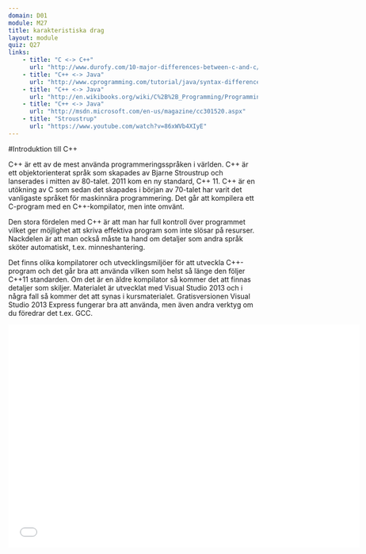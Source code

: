 ```yaml
---
domain: D01
module: M27
title: karakteristiska drag
layout: module
quiz: Q27
links:
    - title: "C <-> C++"
      url: "http://www.durofy.com/10-major-differences-between-c-and-c/"
    - title: "C++ <-> Java"
      url: "http://www.cprogramming.com/tutorial/java/syntax-differences-java-c++.html"
    - title: "C++ <-> Java"
      url: "http://en.wikibooks.org/wiki/C%2B%2B_Programming/Programming_Languages/Comparisons/Java"
    - title: "C++ <-> Java"
      url: "http://msdn.microsoft.com/en-us/magazine/cc301520.aspx"
    - title: "Stroustrup"
      url: "https://www.youtube.com/watch?v=86xWVb4XIyE"
---
```


#Introduktion till C++

C++ är ett av de mest använda programmeringsspråken i världen. 
C++ är ett objektorienterat språk som skapades av Bjarne Stroustrup 
och lanserades i mitten av 80-talet. 2011 kom en ny standard, C++ 11.
C++ är en utökning av C som sedan det skapades i början av 70-talet har varit det vanligaste språket för maskinnära programmering.
Det går att kompilera ett C-program med en C++-kompilator, men inte omvänt. 

Den stora fördelen med C++ är att man har full kontroll över programmet 
vilket ger möjlighet att skriva effektiva program som inte slösar på resurser. 
Nackdelen är att man också måste ta hand om detaljer som andra språk sköter automatiskt, t.ex. minneshantering.

Det finns olika kompilatorer och utvecklingsmiljöer för att utveckla C++-program 
och det går bra att använda vilken som helst så länge den följer C++11 standarden. 
Om det är en äldre kompilator så kommer det att finnas detaljer som skiljer.
Materialet är utvecklat med Visual Studio 2013 och i några fall så kommer det att synas i kursmaterialet.
Gratisversionen Visual Studio 2013 Express fungerar bra att använda, men även andra verktyg om du föredrar det t.ex. GCC.

<iframe width="710" height="450" src="//www.youtube.com/embed/IzfLRWKyTX8?rel=0&start=0&end=381&autoplay=0" frameborder="0" allowfullscreen></iframe>
